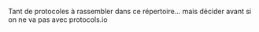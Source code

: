 Tant de protocoles à rassembler dans ce répertoire... mais décider avant si on ne va pas avec protocols.io
